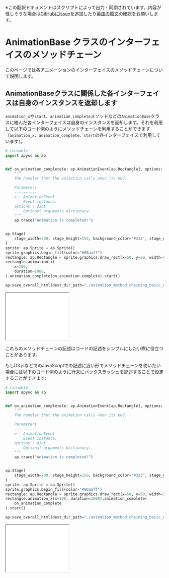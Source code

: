 <span class="inconspicuous-txt">※この翻訳ドキュメントはスクリプトによって出力・同期されています。内容が怪しそうな場合は<a href="https://github.com/simon-ritchie/apysc/issues" target="_blank">GitHubにissue</a>を追加したり[英語の原文](https://simon-ritchie.github.io/apysc/en/animation_method_chaining.html)の確認をお願いします。</span>

# AnimationBase クラスのインターフェイスのメソッドチェーン

このページでは各アニメーションのインターフェイスのメソッドチェーンについて説明します。

## AnimationBaseクラスに関係した各インターフェイスは自身のインスタンスを返却します

`animation_x`や`start`、`animation_complete`メソッドなどの`AnimationBase`クラスに絡んだ各インターフェイスは自身のインスタンスを返却します。それを利用して以下のコード例のようにメソッドチェーンを利用することができます（`animation_x`、`animation_complete`、`start`の各インターフェイスで利用しています）。

```py
# runnable
import apysc as ap


def on_animation_complete(e: ap.AnimationEvent[ap.Rectangle], options: dict) -> None:
    """
    The handler that the animation calls when its end.

    Parameters
    ----------
    e : AnimationEvent
        Event instance.
    options : dict
        Optional arguments dictionary.
    """
    ap.trace("Animation is completed!")


ap.Stage(
    stage_width=200, stage_height=150, background_color="#333", stage_elem_id="stage"
)
sprite: ap.Sprite = ap.Sprite()
sprite.graphics.begin_fill(color="#00aaff")
rectangle: ap.Rectangle = sprite.graphics.draw_rect(x=50, y=50, width=50, height=50)
rectangle.animation_x(
    x=100,
    duration=1000,
).animation_complete(on_animation_complete).start()

ap.save_overall_html(dest_dir_path="./animation_method_chaining_basic_usage_1/")
```

<iframe src="static/animation_method_chaining_basic_usage_1/index.html" width="200" height=150></iframe>

これらのメソッドチェーンの記述はコードの記述をシンプルにしたい際に役立つことがあります。

もしD3.jsなどでのJavaScriptでの記述に近い形でメソッドチェーンを使いたい場合には以下のコード例のように行末にバックスラッシュを記述することで設定することができます:

```py
# runnable
import apysc as ap


def on_animation_complete(e: ap.AnimationEvent[ap.Rectangle], options: dict) -> None:
    """
    The handler that the animation calls when its end.

    Parameters
    ----------
    e : AnimationEvent
        Event instance.
    options : dict
        Optional arguments dictionary.
    """
    ap.trace("Animation is completed!")


ap.Stage(
    stage_width=200, stage_height=150, background_color="#333", stage_elem_id="stage"
)
sprite: ap.Sprite = ap.Sprite()
sprite.graphics.begin_fill(color="#00aaff")
rectangle: ap.Rectangle = sprite.graphics.draw_rect(x=50, y=50, width=50, height=50)
rectangle.animation_x(x=100, duration=1000).animation_complete(
    on_animation_complete
).start()

ap.save_overall_html(dest_dir_path="./animation_method_chaining_basic_usage_2/")
```

<iframe src="static/animation_method_chaining_basic_usage_2/index.html" width="200" height=150></iframe>